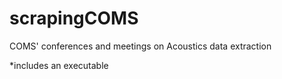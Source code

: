 # scrapingCOMS
COMS' conferences and meetings on Acoustics data extraction

*includes an executable

